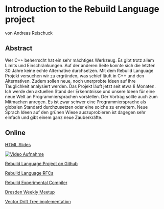 # Introduction to the Rebuild Language project

von Andreas Reischuck

## Abstract

Wer C++ beherrscht hat ein sehr mächtiges Werkzeug. Es gibt trotz allem Limits und Einschränkungen. Auf der anderen Seite konnte sich die letzten 30 Jahre keine echte Alternative durchsetzen. Mit dem Rebuild Language Projekt versuchen wir zu ergründen, was schief läuft in C++ und den Alternativen. Zudem sollen neue, noch unerprobte Ideen auf ihre Tauglichkeit analysiert werden. Das Projekt läuft jetzt seit etwa 8 Monaten. Ich werde den aktuellen Stand der Erkenntnisse und unsere Ideen für eine neue Welt an Programmiersprachen vorstellen. Der Vortrag sollte auch zum Mitmachen anregen. Es ist zwar schwer eine Programmiersprache als globalen Standard durchzusetzen oder eine solche zu erweitern. Neue Sprach Ideen auf den grünen Wiese auszuprobieren ist dagegen sehr einfach und gibt einem ganz neue Zauberkräfte.

## Online

[HTML Slides](https://cpp-dresden.github.io/Slides/2016-11-10%20Andreas%20Reischuck%20Introduction%20to%20the%20Rebuild%20Language%20project/index.html)

[![Video Aufnahme](http://img.youtube.com/vi/KilzPQtt6Hg/0.jpg)](https://youtu.be/KilzPQtt6Hg)

[Rebuild Language Project on Github](https://github.com/rebuild-lang)

[Rebuild Language RFCs](https://github.com/rebuild-lang/rfcs/pulls)

[Rebuild Experimental Compiler](https://github.com/rebuild-lang/REC/projects/1)

[Dresden Weekly Meetup](https://www.meetup.com/Dresden-Weekly)

[Vector Drift Tree implementation](https://github.com/hicknhack-software/vector_tree)

